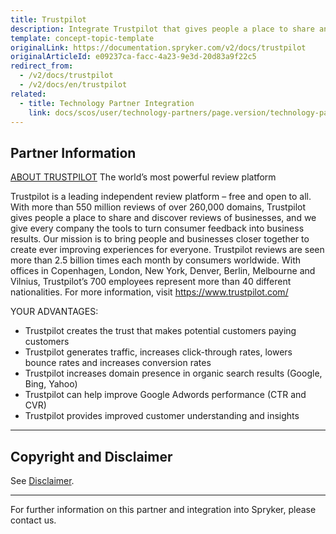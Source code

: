 ```yaml
---
title: Trustpilot
description: Integrate Trustpilot that gives people a place to share and discover reviews of businesses, and we give every company the tools to turn consumer feedback into business results
template: concept-topic-template
originalLink: https://documentation.spryker.com/v2/docs/trustpilot
originalArticleId: e09237ca-facc-4a23-9e3d-20d83a9f22c5
redirect_from:
  - /v2/docs/trustpilot
  - /v2/docs/en/trustpilot
related:
  - title: Technology Partner Integration
    link: docs/scos/user/technology-partners/page.version/technology-partner-integration.html
---
```


## Partner Information
[ABOUT TRUSTPILOT](https://de.business.trustpilot.com/)
The world’s most powerful review platform

Trustpilot is a leading independent review platform – free and open to all. With more than 550 million reviews of over 260,000 domains, Trustpilot gives people a place to share and discover reviews of businesses, and we give every company the tools to turn consumer feedback into business results. Our mission is to bring people and businesses closer together to create ever improving experiences for everyone. Trustpilot reviews are seen more than 2.5 billion times each month by consumers worldwide. With offices in Copenhagen, London, New York, Denver, Berlin, Melbourne and Vilnius, Trustpilot’s 700 employees represent more than 40 different nationalities. For more information, visit https://www.trustpilot.com/

YOUR ADVANTAGES:

* Trustpilot creates the trust that makes potential customers paying customers
* Trustpilot generates traffic, increases click-through rates, lowers bounce rates and increases conversion rates
* Trustpilot increases domain presence in organic search results (Google, Bing, Yahoo)
* Trustpilot can help improve Google Adwords performance (CTR and CVR)
* Trustpilot provides improved customer understanding and insights

---

## Copyright and Disclaimer

See [Disclaimer](https://github.com/spryker/spryker-documentation).

---
For further information on this partner and integration into Spryker, please contact us.

<div class="hubspot-forms hubspot-forms--docs">
<div class="hubspot-form" id="hubspot-partners-1">
            <div class="script-embed" data-code="
                                            hbspt.forms.create({
				                                portalId: '2770802',
				                                formId: '163e11fb-e833-4638-86ae-a2ca4b929a41',
              	                                onFormReady: function() {
              		                                const hbsptInit = new CustomEvent('hbsptInit', {bubbles: true});
              		                                document.querySelector('#hubspot-partners-1').dispatchEvent(hbsptInit);
              	                                }
				                            });
            "></div>
</div>
</div>


